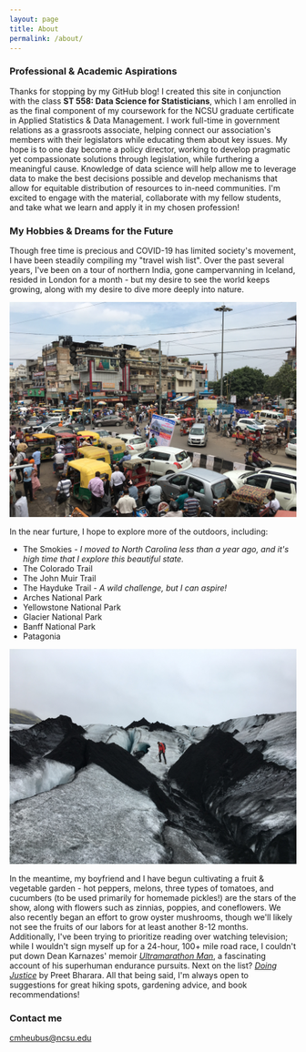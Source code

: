 ```yaml
---
layout: page
title: About
permalink: /about/
---
```


### Professional & Academic Aspirations

Thanks for stopping by my GitHub blog! I created this site in conjunction with the class **ST 558: Data Science for Statisticians**, which I am enrolled in as the final component of my coursework for the NCSU graduate certificate in Applied Statistics & Data Management. I work full-time in government relations as a grassroots associate, helping connect our association's members with their legislators while educating them about key issues. My hope is to one day become a policy director, working to develop pragmatic yet compassionate solutions through legislation, while furthering a meaningful cause. Knowledge of data science will help allow me to leverage data to make the best decisions possible and develop mechanisms that allow for equitable distribution of resources to in-need communities. I'm excited to engage with the material, collaborate with my fellow students, and take what we learn and apply it in my chosen profession! 

### My Hobbies & Dreams for the Future

Though free time is precious and COVID-19 has limited society's movement, I have been steadily compiling my "travel wish list". Over the past several years, I've been on a tour of northern India, gone campervanning in Iceland, resided in London for a month - but my desire to see the world keeps growing, along with my desire to dive more deeply into nature. 

![Old Delhi, India, August 2016.](/images/old%20delhi%202016.png)

In the near furture, I hope to explore more of the outdoors, including: 

* The Smokies *- I moved to North Carolina less than a year ago, and it's high time that I explore this beautiful state.*
* The Colorado Trail 
* The John Muir Trail 
* The Hayduke Trail *- A wild challenge, but I can aspire!*
* Arches National Park
* Yellowstone National Park
* Glacier National Park
* Banff National Park
* Patagonia 

![Glacier Hike, Iceland, June 2018.](/images/iceland%202018.png)

In the meantime, my boyfriend and I have begun cultivating a fruit & vegetable garden - hot peppers, melons, three types of tomatoes, and cucumbers (to be used primarily for homemade pickles!) are the stars of the show, along with flowers such as zinnias, poppies, and coneflowers. We also recently began an effort to grow oyster mushrooms, though we'll likely not see the fruits of our labors for at least another 8-12 months. Additionally, I've been trying to prioritize reading over watching television; while I wouldn't sign myself up for a 24-hour, 100+ mile road race, I couldn't put down Dean Karnazes' memoir [*Ultramarathon Man*](https://www.goodreads.com/book/show/87632.Ultramarathon_Man), a fascinating account of his superhuman endurance pursuits. Next on the list? [*Doing Justice*](https://www.goodreads.com/en/book/show/43166269-doing-justice) by Preet Bharara. All that being said, I'm always open to suggestions for great hiking spots, gardening advice, and book recommendations! 

### Contact me

[cmheubus@ncsu.edu](mailto:cmheubus@ncsu.edu)
